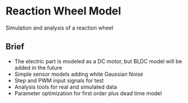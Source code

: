 # Reaction Wheel Model
Simulation and analysis of a reaction wheel

## Brief

* The electric part is modeled as a DC motor, but BLDC model will be added in the future
* Simple sensor models adding white Gaussian Noise
* Step and PWM input signals for test
* Analysis tools for real and simulated data
* Parameter optimization for first order plus dead time model